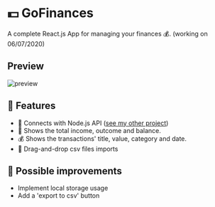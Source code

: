 # :dollar: GoFinances
A complete React.js App for managing your finances :moneybag:. (working on 06/07/2020)

## Preview
![preview](https://github.com/GermainPereira/GoFinances/blob/master/preview-2020-07-06%2007-28.gif?raw=true)


## :star2: Features 

* :robot: Connects with Node.js API ([see my other project](https://github.com/GermainPereira/DB-API-for-Financial-Transactions))
* :bookmark_tabs: Shows the total income, outcome and balance.
* :moneybag: Shows the transactions' title, value, category and date.
* :floppy_disk: Drag-and-drop csv files imports

## :pencil: Possible improvements
* Implement local storage usage
* Add a 'export to csv' button 
